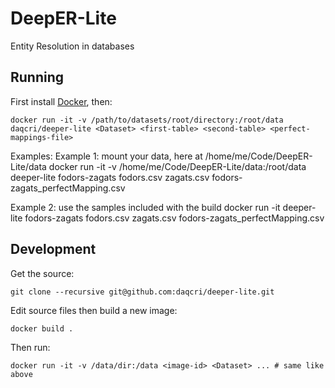 # DeepER-Lite
Entity Resolution in databases

## Running

First install [Docker](https://www.docker.com/), then:

    docker run -it -v /path/to/datasets/root/directory:/root/data daqcri/deeper-lite <Dataset> <first-table> <second-table> <perfect-mappings-file>

Examples:
Example 1: mount your data, here at /home/me/Code/DeepER-Lite/data
    docker run -it -v /home/me/Code/DeepER-Lite/data:/root/data deeper-lite fodors-zagats fodors.csv zagats.csv fodors-zagats_perfectMapping.csv

Example 2: use the samples included with the build
    docker run -it deeper-lite fodors-zagats fodors.csv zagats.csv fodors-zagats_perfectMapping.csv

## Development

Get the source:

    git clone --recursive git@github.com:daqcri/deeper-lite.git
    
Edit source files then build a new image:

    docker build .

Then run:

    docker run -it -v /data/dir:/data <image-id> <Dataset> ... # same like above

